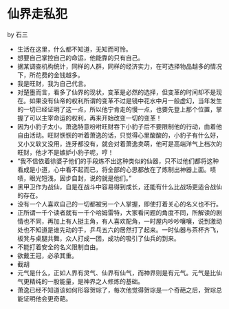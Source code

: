 # 仙界走私犯

by 石三

- 生活在这里，什么都不知道，无知而可怜。
- 想要自己掌控自己的命运，他能靠的只有自己。
- 据某调查机构统计，同样的人群，同样的经济实力，在可选择物品越多的情况下，所花费的金钱越多。
- 我是旺财，我为自己代言。
- 对楚墨而言，看多了仙界的现状，变革是必然的选择，但变革的时间却不是现在。如果没有仙帝的权利所谓的变革不过是镜中花水中月一般虚幻，当年发生的一切已经证明了这一点，所以他宁肯走的慢一点，也要先登上那个位置，掌握了可以主宰命运的权利，再来开始改变一切的变革！
- 因为小豹子太小，萧逸特意吩咐旺财吞下小豹子后不要限制他的行动，由着他自由活动。旺财恹恹的听着萧逸的话，只觉得心里酸酸的，小豹子有什么好，又小又软又没用，连牙都没有，就会对着萧逸卖萌，他可是高端洋气上档次的旺财，他才不是嫉妒小豹子呢，哼！
- “我不信依着徐婆子他们的手段炼不出这种类似的仙器，只不过他们都将这种看成是小道，心中看不起而已，将全部的心思都放在了炼制出神器上面。啧啧，眼光短浅，固步自封，说的就是他们。”
- 黑甲卫作为战仙，自是在战斗中容易得到成长，还能有什么比战场更适合战仙的存在。
- 没有一个人喜欢自己的一切都被另一个人掌握，即使打着关心的名义也不行。
- 正所谓一千个读者就有一千个哈姆雷特，大家看问题的角度不同，所解读的剧情也不同，再加上有人挺主角，有人喜欢配角，一时屋内吵吵嚷嚷，说到激动处也不知道是谁先动的手，乒乓五六的居然打了起来。一时仙器与茶杯齐飞，板凳与桌腿共舞，众人打成一团，成功的吸引了仙兵的到来。
- 不能打着安全的名义限制自由。
- 欲戴王冠，必承其重。
- 截胡
- 元气是什么，正如人界有灵气、仙界有仙气，而神界则是有元气。元气是比仙气更精纯的一股能量，是神界之人修炼的基础。
- 萧逸已经不知道该如何形容贺琮了，每次他觉得贺琮是一个奇葩之后，贺琮总能证明他会更奇葩。

